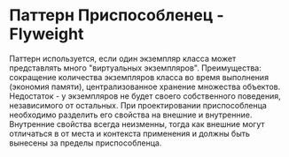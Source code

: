 Паттерн Приспособленец - Flyweight
==================================
Паттерн используется, если один экземпляр класса может представлять много
"виртуальных экземпляров". Преимущества: сокращение количества экземпляров
класса во время выполнения (экономия памяти), централизованное хранение
множества объектов. Недостаток -  у экземпляров не будет своего собственного
поведения, независимого от остальных.
При проектировании приспособленца необходимо разделить его свойства на внешние и внутренние. 
Внутренние свойства всегда неизменны, тогда как внешние могут отличаться в 
от места и контекста применения и должны быть вынесены за пределы приспособленца.
